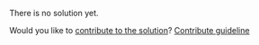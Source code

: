 
There is no solution yet.

Would you like to [contribute to the solution](https://github.com/BFEdev/BFE.dev-solutions/blob/main/question/why-us_en.md)? [Contribute guideline](https://github.com/BFEdev/BFE.dev-solutions#how-to-contribute)
